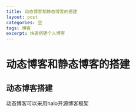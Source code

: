```yaml
---
title: 动态博客和静态博客的搭建
layout: post
categories: 空
tags: 博客
excerpt: 快速搭建个人博客
---
```


# 动态博客和静态博客的搭建

 ## 动态博客搭建

动态博客可以采用halo开源博客框架

